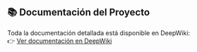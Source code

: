 ## 📚 Documentación del Proyecto

Toda la documentación detallada está disponible en DeepWiki:  
👉 [Ver documentación en DeepWiki](https://deepwiki.com/MiguelLQ/TicketMauiApp/1-overview)
